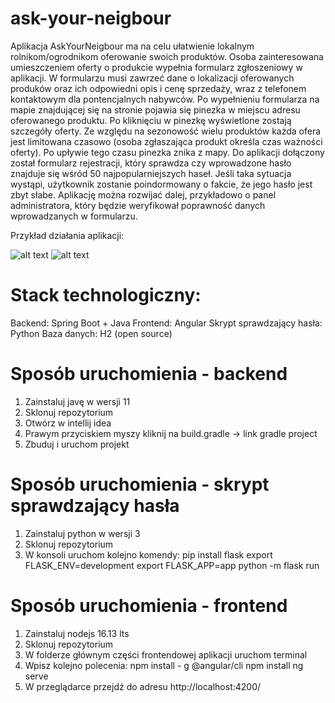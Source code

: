 # ask-your-neigbour

Aplikacja AskYourNeigbour ma na celu ułatwienie lokalnym rolnikom/ogrodnikom oferowanie swoich produktów. Osoba zainteresowana umieszczeniem oferty o produkcie wypełnia formularz zgłoszeniowy w aplikacji. W formularzu musi zawrzeć dane o lokalizacji oferowanych produków oraz ich odpowiedni opis i cenę sprzedaży, wraz z telefonem kontaktowym dla pontencjalnych nabywców. Po wypełnieniu formularza na mapie znajdującej się na stronie pojawia się pinezka w miejscu adresu oferowanego produktu. Po kliknięciu w pinezkę wyświetlone zostają szczegóły oferty. Ze względu na sezonowość wielu produktów każda ofera jest limitowana czasowo (osoba zgłaszająca produkt określa czas ważności oferty). Po upływie tego czasu pinezka znika z mapy.
Do aplikacji dołączony został formularz rejestracji, który sprawdza czy wprowadzone hasło znajduje się wśród 50 najpopularniejszych haseł. Jeśli taka sytuacja wystąpi, użytkownik zostanie poindormowany o fakcie, że jego hasło jest zbyt słabe. Aplikację można rozwijać dalej, przykładowo o panel administratora, który będzie weryfikował poprawność danych wprowadzanych w formularzu. 

Przykład działania aplikacji: 

![alt text](https://i.ibb.co/TTTdC7c/1.png)
![alt text](https://i.ibb.co/pZTFt26/2.png)

# Stack technologiczny:

Backend: Spring Boot + Java 
Frontend: Angular 
Skrypt sprawdzający hasła: Python
Baza danych: H2 (open source)

# Sposób uruchomienia - backend

1. Zainstaluj javę w wersji 11
2. Sklonuj repozytorium
3. Otwórz w intellij idea
4. Prawym przyciskiem myszy kliknij na build.gradle -> link gradle project
5. Zbuduj i uruchom projekt

# Sposób uruchomienia - skrypt sprawdzający hasła

1. Zainstaluj python w wersji 3 
2. Sklonuj repozytorium 
3. W konsoli uruchom kolejno komendy: 
   pip install flask
   export FLASK_ENV=development
   export FLASK_APP=app
   python -m flask run

# Sposób uruchomienia - frontend 

1. Zainstaluj nodejs 16.13 lts
2. Sklonuj repozytorium
3. W folderze głównym części frontendowej aplikacji uruchom terminal
4. Wpisz kolejno polecenia:
   npm install - g @angular/cli
   npm install
   ng serve
5. W przeglądarce przejdź do adresu http://localhost:4200/
